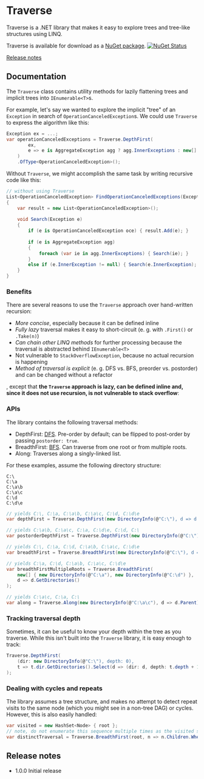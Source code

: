 # Traverse

Traverse is a .NET library that makes it easy to explore trees and tree-like structures using LINQ.

Traverse is available for download as a [NuGet package](https://www.nuget.org/packages/Traverse). [![NuGet Status](http://img.shields.io/nuget/v/Traverse.svg?style=flat)](https://www.nuget.org/packages/Traverse/)

[Release notes](#release-notes)

## Documentation

The `Traverse` class contains utility methods for lazily flattening trees and implicit trees into `IEnumerable<T>`s. 

For example, let's say we wanted to explore the implicit "tree" of an `Exception` in search of `OperationCanceledException`s. We could use `Traverse` to express the algorithm like this:
```C#
Exception ex = ...;
var operationCanceledExceptions = Traverse.DepthFirst(
		ex,
		e => e is AggregateException agg ? agg.InnerExceptions : new[] { e.InnerException }.Where(ie => ie != null)
	)
	.OfType<OperationCanceledException>();
```

Without `Traverse`, we might accomplish the same task by writing recursive code like this:
```C#
// without using Traverse
List<OperationCanceledException> FindOperationCanceledExceptions(Exception ex)
{
	var result = new List<OperationCanceledException>();
	
	void Search(Exception e)
	{
		if (e is OperationCanceledException oce) { result.Add(e); }
		
		if (e is AggregateException agg)
		{
			foreach (var ie in agg.InnerExceptions) { Search(ie); }
		}
		else if (e.InnerException != null) { Search(e.InnerException); }
	}
}
```

### Benefits

There are several reasons to use the `Traverse` approach over hand-written recursion:
* *More concise*, especially because it can be defined inline
* *Fully lazy* traversal makes it easy to short-circuit (e. g. with `.First()` or `.Take(n)`)
* *Can chain other LINQ methods* for further processing because the traversal is abstracted behind `IEnumerable<T>`
* Not vulnerable to `StackOverflowException`, because no actual recursion is happening
* *Method of traversal is explicit* (e. g. DFS vs. BFS, preorder vs. postorder) and can be changed without a refactor

, except that **the `Traverse` approach is lazy, can be defined inline and, since it does not use recursion, is not vulnerable to stack overflow**:

### APIs

The library contains the following traversal methods:
- DepthFirst: [DFS](https://en.wikipedia.org/wiki/Depth-first_search). Pre-order by default; can be flipped to post-order by passing `postorder: true`.
- BreadthFirst: [BFS](https://en.wikipedia.org/wiki/Breadth-first_search). Can traverse from one root or from multiple roots.
- Along: Traverses along a singly-linked list.

For these examples, assume the following directory structure:
```
C:\
C:\a
C:\a\b
C:\a\c
C:\d
C:\d\e
```

```C#
// yields C:\, C:\a, C:\a\b, C:\a\c, C:\d, C:\d\e
var depthFirst = Traverse.DepthFirst(new DirectoryInfo(@"C:\"), d => d.GetDirectories());

// yields C:\a\b, C:\a\c, C:\a, C:\d\e, C:\d, C:\
var postorderDepthFirst = Traverse.DepthFirst(new DirectoryInfo(@"C:\"), d => d.GetDirectories(), postorder: true);

// yields C:\, C:\a, C:\d, C:\a\b, C:\a\c, C:\d\e
var breadthFirst = Traverse.BreadthFirst(new DirectoryInfo(@"C:\"), d => d.GetDirectories());

// yields C:\a, C:\d, C:\a\b, C:\a\c, C:\d\e
var breadthFirstMultipleRoots = Traverse.BreadthFirst(
	new[] { new DirectoryInfo(@"C:\a"), new DirectoryInfo(@"C:\d") },
	d => d.GetDirectories()
);

// yields C:\a\c, C:\a, C:\
var along = Traverse.Along(new DirectoryInfo(@"C:\a\c"), d => d.Parent);
```

### Tracking traversal depth

Sometimes, it can be useful to know your depth within the tree as you traverse. While this isn't built into the `Traverse` library, it is easy enough to track:
```C#
Traverse.DepthFirst(
	(dir: new DirectoryInfo(@"C:\"), depth: 0), 
	t => t.dir.GetDirectories().Select(d => (dir: d, depth: t.depth + 1))
);
```

### Dealing with cycles and repeats

The library assumes a tree structure, and makes no attempt to detect repeat visits to the same node (which you might see in a non-tree DAG) or cycles. However, this is also easily handled:
```C#
var visited = new HashSet<Node> { root };
// note, do not enumerate this sequence multiple times as the visited set will not reset!
var distinctTraversal = Traverse.BreadthFirst(root, n => n.Children.Where(visited.Add));
```

## Release notes
- 1.0.0 Initial release
